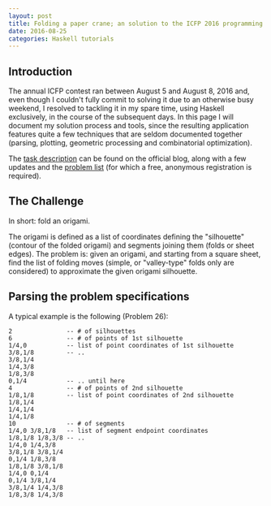 ```yaml
---
layout: post
title: Folding a paper crane; an solution to the ICFP 2016 programming contest
date: 2016-08-25
categories: Haskell tutorials
---
```


## Introduction

The annual ICFP contest ran between August 5 and August 8, 2016 and, even though I couldn't fully commit to solving it due to an otherwise busy weekend, I resolved to tackling it in my spare time, using Haskell exclusively, in the course of the subsequent days. In this page I will document my solution process and tools, since the resulting application features quite a few techniques that are seldom documented together (parsing, plotting, geometric processing and combinatorial optimization).

The [task description](https://icfpc2016.blogspot.se/2016/08/task-description.html) can be found on the official blog, along with a few updates and the [problem list](http://130.211.240.134/problem/list) (for which a free, anonymous registration is required).


## The Challenge

In short: fold an origami.

The origami is defined as a list of coordinates defining the "silhouette" (contour of the folded origami) and segments joining them (folds or sheet edges). The problem is: given an origami, and starting from a square sheet, find the list of folding moves (simple, or "valley-type" folds only are considered) to approximate the given origami silhouette.


## Parsing the problem specifications

A typical example is the following (Problem 26):

    2               -- # of silhouettes
    6               -- # of points of 1st silhouette
    1/4,0           -- list of point coordinates of 1st silhouette
    3/8,1/8         -- ..      
    3/8,1/4 
    1/4,3/8
    1/8,3/8
    0,1/4           -- .. until here
    4               -- # of points of 2nd silhouette
    1/8,1/8         -- list of point coordinates of 2nd silhouette 
    1/8,1/4
    1/4,1/4
    1/4,1/8
    10              -- # of segments
    1/4,0 3/8,1/8   -- list of segment endpoint coordinates
    1/8,1/8 1/8,3/8 -- ..
    1/4,0 1/4,3/8
    3/8,1/8 3/8,1/4
    0,1/4 1/8,3/8
    1/8,1/8 3/8,1/8
    1/4,0 0,1/4
    0,1/4 3/8,1/4
    3/8,1/4 1/4,3/8
    1/8,3/8 1/4,3/8

